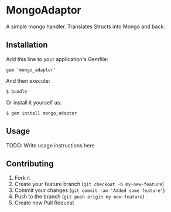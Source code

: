 # MongoAdaptor

A simple mongo handler. Translates Structs into Mongo and back.

## Installation

Add this line to your application's Gemfile:

    gem 'mongo_adaptor'

And then execute:

    $ bundle

Or install it yourself as:

    $ gem install mongo_adaptor

## Usage

TODO: Write usage instructions here

## Contributing

1. Fork it
2. Create your feature branch (`git checkout -b my-new-feature`)
3. Commit your changes (`git commit -am 'Added some feature'`)
4. Push to the branch (`git push origin my-new-feature`)
5. Create new Pull Request

